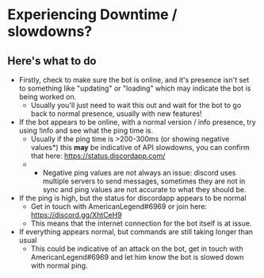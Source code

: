 # Experiencing Downtime / slowdowns?
## Here's what to do

* Firstly, check to make sure the bot is online, and it's presence isn't set to something like "updating" or "loading" which may indicate the bot is being worked on.
     * Usually you'll just need to wait this out and wait for the bot to go back to normal presence, usually with new features!
* If the bot appears to be online, with a normal version / info presence, try using !info and see what the ping time is.
    * Usually if the ping time is >200-300ms (or showing negative values*) this **may** be indicative of API slowdowns, you can confirm that here: https://status.discordapp.com/
    * * Negative ping values are not always an issue: discord uses multiple servers to send messages, sometimes they are not in sync and ping values are not accurate to what they should be.  
* If the ping is high, but the status for discordapp appears to be normal
    * Get in touch with AmericanLegend#6969 or join here: https://discord.gg/XhtCeH9
    * This means that the internet connection for the bot itself is at issue.
* If everything appears normal, but commands are still taking longer than usual
    * This could be indicative of an attack on the bot, get in touch with AmericanLegend#6969 and let him know the bot is slowed down with normal ping.
